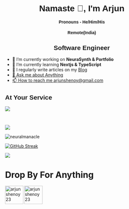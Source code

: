 <h1 style="font-family: Arial, sans-serif; text-align: center;">Namaste 🙏, I'm Arjun</h1> 
<h4 style="font-family: Arial, sans-serif; text-align: center;">Pronouns - He/Him/His</h4> 
<h4 style="font-family: Arial, sans-serif; text-align: center;">Remote(India)</h4>
<h2 style="font-family: Arial, sans-serif; text-align: center;">Software Engineer</h2>

- 🔭 I’m currently working on **NeuraSynth & Portfolio**
- 🌱 I’m currently learning **Nextjs & TypeScript**
- 📝 I regularly write articles on my <a href="neuralmanacle.vercel.app">Blog
- 💬 Ask me about Anything
- 📫 How to reach me arjunshenoy@gmail.com

<h2 align = "left" style="font-family: Arial, sans-serif;">At Your Service</h2>

<p align="left">
  <a href="https://skillicons.dev">
    <img src="https://skillicons.dev/icons?i=html,css,js,ts,react,next,tailwind,python,django,fastapi,flask,figma" />
  </a>
</p>
<br>

[![](https://github-readme-stats.vercel.app/api/top-langs/?username=neuralmanacle&layout=donut-vertical&theme=light)](https://github.com/neuralmanacle/github-readme-stats)

<p align="left"><img align="center" src="https://github-readme-stats.vercel.app/api?username=neuralmanacle&show_icons=true&title_color=fff123&icon_color=7C1E59&text_color=8688E1&bg_color=1E203E&" alt="neuralmanacle" /></p>

[![GitHub Streak](https://streak-stats.demolab.com?user=neuralmanacle&theme=merko)](https://git.io/streak-stats)

![](https://leetcard.jacoblin.cool/arjunshen0y?theme=nord&font=Be%20Vietnam%20Pro&ext=heatmap)

<h1>Drop By For Anything</h1>
<p>
<a href="https://linkedin.com/in/arjunshenoy23" target="blank"><img align="left" src="https://skillicons.dev/icons?i=linkedin" alt="arjunshenoy23" height="60" width="60" /></a>
</p>
<p>
<a href="https://twitter.com/neuralmanacle" target="blank"><img align="left" src="https://skillicons.dev/icons?i=twitter" alt="arjunshenoy23" height="60" width="60" /></a>
</p>

<br>
<br>
<br>
<br>
